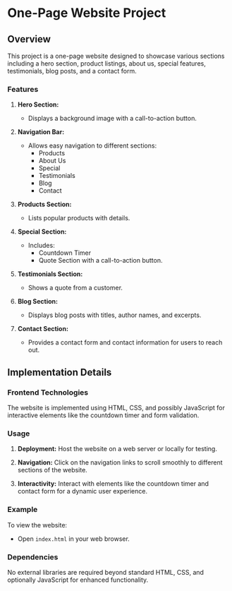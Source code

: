 # One-Page Website Project

## Overview

This project is a one-page website designed to showcase various sections including a hero section, product listings, about us, special features, testimonials, blog posts, and a contact form.

### Features

1. **Hero Section:**
   - Displays a background image with a call-to-action button.

2. **Navigation Bar:**
   - Allows easy navigation to different sections:
     - Products
     - About Us
     - Special
     - Testimonials
     - Blog
     - Contact

3. **Products Section:**
   - Lists popular products with details.

4. **Special Section:**
   - Includes:
     - Countdown Timer
     - Quote Section with a call-to-action button.

5. **Testimonials Section:**
   - Shows a quote from a customer.

6. **Blog Section:**
   - Displays blog posts with titles, author names, and excerpts.

7. **Contact Section:**
   - Provides a contact form and contact information for users to reach out.

## Implementation Details

### Frontend Technologies

The website is implemented using HTML, CSS, and possibly JavaScript for interactive elements like the countdown timer and form validation.

### Usage

1. **Deployment:**
   Host the website on a web server or locally for testing.

2. **Navigation:**
   Click on the navigation links to scroll smoothly to different sections of the website.

3. **Interactivity:**
   Interact with elements like the countdown timer and contact form for a dynamic user experience.

### Example

To view the website:
- Open `index.html` in your web browser.

### Dependencies

No external libraries are required beyond standard HTML, CSS, and optionally JavaScript for enhanced functionality.

